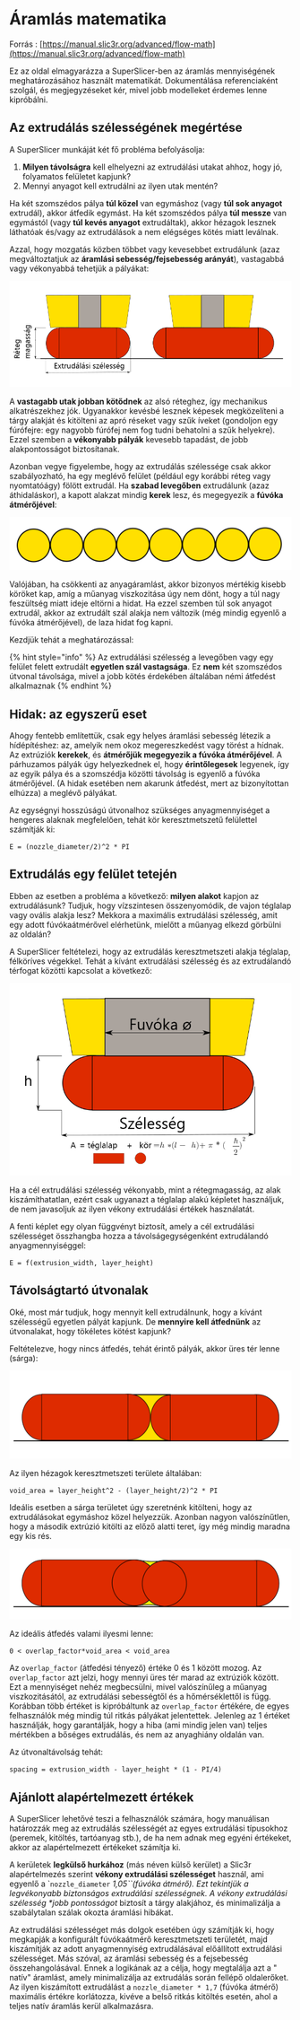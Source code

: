 # Áramlás matematika

Forrás : [https://manual.slic3r.org/advanced/flow-math](https://manual.slic3r.org/advanced/flow-math)

Ez az oldal elmagyarázza a SuperSlicer-ben az áramlás mennyiségének meghatározásához használt matematikát. Dokumentálása referenciaként szolgál, és megjegyzéseket kér, mivel jobb modelleket érdemes lenne kipróbálni.

## Az extrudálás szélességének megértése

A SuperSlicer munkáját két fő probléma befolyásolja:

1. **Milyen távolságra** kell elhelyezni az extrudálási utakat ahhoz, hogy jó, folyamatos felületet kapjunk?
2. Mennyi anyagot kell extrudálni az ilyen utak mentén?

Ha két szomszédos pálya **túl közel** van egymáshoz \(vagy **túl sok anyagot** extrudál\), akkor átfedik egymást. Ha két szomszédos pálya **túl messze** van egymástól \(vagy **túl kevés anyagot** extrudáltak\), akkor hézagok lesznek láthatóak és/vagy az extrudálások a nem elégséges kötés miatt leválnak.

Azzal, hogy mozgatás közben többet vagy kevesebbet extrudálunk \(azaz megváltoztatjuk az **áramlási sebesség/fejsebesség arányát**\), vastagabbá vagy vékonyabbá tehetjük a pályákat:

![](../.gitbook/assets/flow-math_001.png)

A **vastagabb utak jobban kötődnek** az alsó réteghez, így mechanikus alkatrészekhez jók. Ugyanakkor kevésbé lesznek képesek megközelíteni a tárgy alakját és kitölteni az apró réseket vagy szűk íveket \(gondoljon egy fúrófejre: egy nagyobb fúrófej nem fog tudni behatolni a szűk helyekre\). Ezzel szemben a **vékonyabb pályák** kevesebb tapadást, de jobb alakpontosságot biztosítanak.

Azonban vegye figyelembe, hogy az extrudálás szélessége csak akkor szabályozható, ha egy meglévő felület \(például egy korábbi réteg vagy nyomtatóágy\) fölött extrudál. Ha **szabad levegőben** extrudálunk \(azaz áthidaláskor\), a kapott alakzat mindig **kerek** lesz, és megegyezik a **fúvóka átmérőjével**:

![](../.gitbook/assets/flow-math_002.png)

Valójában, ha csökkenti az anyagáramlást, akkor bizonyos mértékig kisebb köröket kap, amíg a műanyag viszkozitása úgy nem dönt, hogy a túl nagy feszültség miatt ideje eltörni a hidat. Ha ezzel szemben túl sok anyagot extrudál, akkor az extrudált szál alakja nem változik \(még mindig egyenlő a fúvóka átmérőjével\), de laza hidat fog kapni.

Kezdjük tehát a meghatározással:

{% hint style="info" %}
 Az extrudálási szélesség a levegőben vagy egy felület felett extrudált **egyetlen szál vastagsága**. Ez **nem** két szomszédos útvonal távolsága, mivel a jobb kötés érdekében általában némi átfedést alkalmaznak
{% endhint %}

## Hidak: az egyszerű eset

Ahogy fentebb említettük, csak egy helyes áramlási sebesség létezik a hídépítéshez: az, amelyik nem okoz megereszkedést vagy törést a hídnak. Az extrúziók **kerekek**, és **átmérőjük megegyezik a fúvóka átmérőjével**. A párhuzamos pályák úgy helyezkednek el, hogy **érintőlegesek** legyenek, így az egyik pálya és a szomszédja közötti távolság is egyenlő a fúvóka átmérőjével. \(A hidak esetében nem akarunk átfedést, mert az bizonyítottan elhúzza\) a meglévő pályákat.

Az egységnyi hosszúságú útvonalhoz szükséges anyagmennyiséget a hengeres alaknak megfelelően, tehát kör keresztmetszetű felülettel számítják ki:

```text
E = (nozzle_diameter/2)^2 * PI
```

## Extrudálás egy felület tetején

Ebben az esetben a probléma a következő: **milyen alakot** kapjon az extrudálásunk? Tudjuk, hogy vízszintesen összenyomódik, de vajon téglalap vagy ovális alakja lesz? Mekkora a maximális extrudálási szélesség, amit egy adott fúvókaátmérővel elérhetünk, mielőtt a műanyag elkezd görbülni az oldalán?

A SuperSlicer feltételezi, hogy az extrudálás keresztmetszeti alakja téglalap, félköríves végekkel. Tehát a kívánt extrudálási szélesség és az extrudálandó térfogat közötti kapcsolat a következő:

![](../.gitbook/assets/flow-math_003.png)

Ha a cél extrudálási szélesség vékonyabb, mint a rétegmagasság, az alak kiszámíthatatlan, ezért csak ugyanazt a téglalap alakú képletet használjuk, de nem javasoljuk az ilyen vékony extrudálási értékek használatát.

A fenti képlet egy olyan függvényt biztosít, amely a cél extrudálási szélességet összhangba hozza a távolságegységenként extrudálandó anyagmennyiséggel:

```text
E = f(extrusion_width, layer_height)
```

## Távolságtartó útvonalak

Oké, most már tudjuk, hogy mennyit kell extrudálnunk, hogy a kívánt szélességű egyetlen pályát kapjunk. De **mennyire kell átfednünk** az útvonalakat, hogy tökéletes kötést kapjunk?

Feltételezve, hogy nincs átfedés, tehát érintő pályák, akkor üres tér lenne \(sárga\):

![](../.gitbook/assets/flow-math_005.png)

Az ilyen hézagok keresztmetszeti területe általában: 

```text
void_area = layer_height^2 - (layer_height/2)^2 * PI
```

Ideális esetben a sárga területet úgy szeretnénk kitölteni, hogy az extrudálásokat egymáshoz közel helyezzük. Azonban nagyon valószínűtlen, hogy a második extrúzió kitölti az előző alatti teret, így még mindig maradna egy kis rés.

![](../.gitbook/assets/flow-math_006.png)

Az ideális átfedés valami ilyesmi lenne:

```text
0 < overlap_factor*void_area < void_area
```

Az `overlap_factor` \(átfedési tényező\) értéke 0 és 1 között mozog. Az `overlap_factor` azt jelzi, hogy mennyi üres tér marad az extrúziók között. Ezt a mennyiséget nehéz megbecsülni, mivel valószínűleg a műanyag viszkozitásától, az extrudálási sebességtől és a hőmérséklettől is függ. Korábban több értéket is kipróbáltunk az `overlap_factor` értékére, de egyes felhasználók még mindig túl ritkás pályákat jelentettek. Jelenleg az 1 értéket használják, hogy garantálják, hogy a hiba \(ami mindig jelen van\) teljes mértékben a bőséges extrudálás, és nem az anyaghiány oldalán van.

Az útvonaltávolság tehát:

```text
spacing = extrusion_width - layer_height * (1 - PI/4)
```

## Ajánlott alapértelmezett értékek

A SuperSlicer lehetővé teszi a felhasználók számára, hogy manuálisan határozzák meg az extrudálás szélességét az egyes extrudálási típusokhoz \(peremek, kitöltés, tartóanyag stb.\), de ha nem adnak meg egyéni értékeket, akkor az alapértelmezett értékeket számítja ki.

A kerületek **legkülső hurkához** \(más néven külső kerület\) a Slic3r alapértelmezés szerint **vékony extrudálási szélességet** használ, ami egyenlő a \``nozzle_diameter`  _1,05\`\`\(fúvóka átmérő\). Ezt tekintjük a legvékonyabb biztonságos extrudálási szélességnek. A vékony extrudálási szélesség \*jobb pontosságot_ biztosít a tárgy alakjához, és minimalizálja a szabálytalan szálak okozta áramlási hibákat.

Az extrudálási szélességet más dolgok esetében úgy számítják ki, hogy megkapják a konfigurált fúvókaátmérő keresztmetszeti területét, majd kiszámítják az adott anyagmennyiség extrudálásával előállított extrudálási szélességet. Más szóval, az áramlási sebesség és a fejsebesség összehangolásával. Ennek a logikának az a célja, hogy megtalálja azt a " natív" áramlást, amely minimalizálja az extrudálás során fellépő oldalerőket. Az ilyen kiszámított extrudálást a `nozzle_diameter * 1,7` \(fúvóka átmérő\) maximális értékre korlátozza, kivéve a belső ritkás kitöltés esetén, ahol a teljes natív áramlás kerül alkalmazásra.


